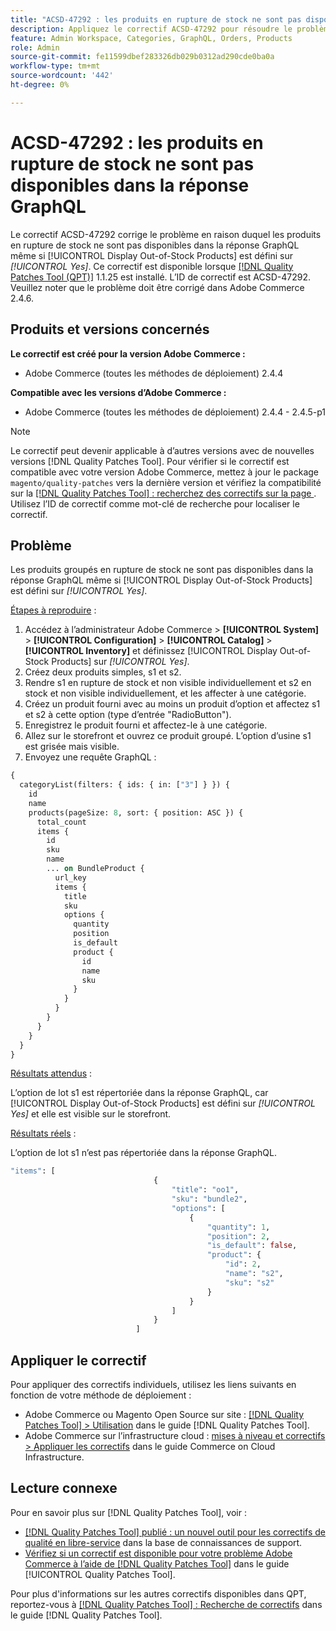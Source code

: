 ```yaml
---
title: "ACSD-47292 : les produits en rupture de stock ne sont pas disponibles dans la réponse GraphQL"
description: Appliquez le correctif ACSD-47292 pour résoudre le problème Adobe Commerce en raison duquel les produits en rupture de stock ne sont pas disponibles dans la réponse GraphQL même si l’option "Afficher les produits en rupture de stock" est définie sur Oui.
feature: Admin Workspace, Categories, GraphQL, Orders, Products
role: Admin
source-git-commit: fe11599dbef283326db029b0312ad290cde0ba0a
workflow-type: tm+mt
source-wordcount: '442'
ht-degree: 0%

---
```


# ACSD-47292 : les produits en rupture de stock ne sont pas disponibles dans la réponse GraphQL

Le correctif ACSD-47292 corrige le problème en raison duquel les produits en rupture de stock ne sont pas disponibles dans la réponse GraphQL même si [!UICONTROL Display Out-of-Stock Products] est défini sur *[!UICONTROL Yes]*. Ce correctif est disponible lorsque [[!DNL Quality Patches Tool (QPT)]](https://experienceleague.adobe.com/fr/docs/commerce-knowledge-base/kb/announcements/commerce-announcements/magento-quality-patches-released-new-tool-to-self-serve-quality-patches) 1.1.25 est installé. L’ID de correctif est ACSD-47292. Veuillez noter que le problème doit être corrigé dans Adobe Commerce 2.4.6.

## Produits et versions concernés

**Le correctif est créé pour la version Adobe Commerce :**

* Adobe Commerce (toutes les méthodes de déploiement) 2.4.4

**Compatible avec les versions d’Adobe Commerce :**

* Adobe Commerce (toutes les méthodes de déploiement) 2.4.4 - 2.4.5-p1

>[!NOTE]
>
>Le correctif peut devenir applicable à d’autres versions avec de nouvelles versions [!DNL Quality Patches Tool]. Pour vérifier si le correctif est compatible avec votre version Adobe Commerce, mettez à jour le package `magento/quality-patches` vers la dernière version et vérifiez la compatibilité sur la [[!DNL Quality Patches Tool] : recherchez des correctifs sur la page ](https://experienceleague.adobe.com/tools/commerce-quality-patches/index.html?lang=fr). Utilisez l’ID de correctif comme mot-clé de recherche pour localiser le correctif.

## Problème

Les produits groupés en rupture de stock ne sont pas disponibles dans la réponse GraphQL même si [!UICONTROL Display Out-of-Stock Products] est défini sur *[!UICONTROL Yes]*.

<u>Étapes à reproduire</u> :

1. Accédez à l’administrateur Adobe Commerce > **[!UICONTROL System]** > **[!UICONTROL Configuration]** > **[!UICONTROL Catalog]** > **[!UICONTROL Inventory]** et définissez [!UICONTROL Display Out-of-Stock Products] sur *[!UICONTROL Yes]*.
1. Créez deux produits simples, s1 et s2.
1. Rendre s1 en rupture de stock et non visible individuellement et s2 en stock et non visible individuellement, et les affecter à une catégorie.
1. Créez un produit fourni avec au moins un produit d’option et affectez s1 et s2 à cette option (type d’entrée &quot;RadioButton&quot;).
1. Enregistrez le produit fourni et affectez-le à une catégorie.
1. Allez sur le storefront et ouvrez ce produit groupé. L’option d’usine s1 est grisée mais visible.
1. Envoyez une requête GraphQL :

```GraphQL
{
  categoryList(filters: { ids: { in: ["3"] } }) {
    id
    name
    products(pageSize: 8, sort: { position: ASC }) {
      total_count
      items {
        id
        sku
        name
        ... on BundleProduct {
          url_key
          items {
            title
            sku
            options {
              quantity
              position
              is_default
              product {
                id
                name
                sku
              }
            }
          }
        }
      }
    }
  }
}
```

<u>Résultats attendus</u> :

L’option de lot s1 est répertoriée dans la réponse GraphQL, car [!UICONTROL Display Out-of-Stock Products] est défini sur *[!UICONTROL Yes]* et elle est visible sur le storefront.

<u>Résultats réels</u> :

L’option de lot s1 n’est pas répertoriée dans la réponse GraphQL.

```GraphQL
"items": [
                                {
                                    "title": "oo1",
                                    "sku": "bundle2",
                                    "options": [
                                        {
                                            "quantity": 1,
                                            "position": 2,
                                            "is_default": false,
                                            "product": {
                                                "id": 2,
                                                "name": "s2",
                                                "sku": "s2"
                                            }
                                        }
                                    ]
                                }
                            ]
```

## Appliquer le correctif

Pour appliquer des correctifs individuels, utilisez les liens suivants en fonction de votre méthode de déploiement :

* Adobe Commerce ou Magento Open Source sur site : [[!DNL Quality Patches Tool] > Utilisation](/help/tools/quality-patches-tool/usage.md) dans le guide [!DNL Quality Patches Tool].
* Adobe Commerce sur l’infrastructure cloud : [mises à niveau et correctifs > Appliquer les correctifs](https://experienceleague.adobe.com/docs/commerce-cloud-service/user-guide/develop/upgrade/apply-patches.html?lang=fr) dans le guide Commerce on Cloud Infrastructure.

## Lecture connexe

Pour en savoir plus sur [!DNL Quality Patches Tool], voir :

* [[!DNL Quality Patches Tool] publié : un nouvel outil pour les correctifs de qualité en libre-service](https://experienceleague.adobe.com/fr/docs/commerce-knowledge-base/kb/announcements/commerce-announcements/magento-quality-patches-released-new-tool-to-self-serve-quality-patches) dans la base de connaissances de support.
* [Vérifiez si un correctif est disponible pour votre problème Adobe Commerce à l’aide de  [!DNL Quality Patches Tool]](/help/tools/quality-patches-tool/patches-available-in-qpt/check-patch-for-magento-issue-with-magento-quality-patches.md) dans le guide [!UICONTROL Quality Patches Tool].


Pour plus d&#39;informations sur les autres correctifs disponibles dans QPT, reportez-vous à [[!DNL Quality Patches Tool] : Recherche de correctifs](https://experienceleague.adobe.com/tools/commerce-quality-patches/index.html?lang=fr) dans le guide [!DNL Quality Patches Tool].
